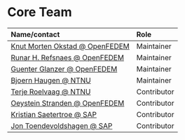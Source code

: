 # Core Team


| Name/contact                                                       | Role          |
|:-------------------------------------------------------------------|:--------------|
| [Knut Morten Okstad @ OpenFEDEM](mailto:kmo@openfedem.org)         | Maintainer    |
| [Runar H. Refsnaes @ OpenFEDEM](mailto:runar@openfedem.org)        | Maintainer    |
| [Guenter Glanzer @ OpenFEDEM](mailto:gglanzer@openfedem.org)       | Maintainer    |
| [Bjoern Haugen @ NTNU](mailto:bjorn.haugen@ntnu.no)                | Maintainer   |
| [Terje Roelvaag @ NTNU](mailto:terje.rolvag@ntnu.no)               | Contributor   |
| [Oeystein Stranden @ OpenFEDEM](mailto:oeystein@openfedem.org)     | Contributor |
| [Kristian Saetertroe @ SAP](mailto:kristian.saetertro@sap.com )    | Contributor   |
| [Jon Toendevoldshagen @ SAP](mailto:jon.tondevoldshagen@sap.com)   | Contributor   |

